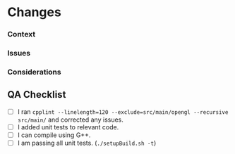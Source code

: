 # Changes

### Context
<!--- Give a brief description of your changes. -->

### Issues
<!--- List any relevant GitHub issues this PR is addressing here. -->

### Considerations
<!--- If any major decisions, breaking changes, or redesigns were made, describe them here. Give a brief summary describing how you came to this conclusion. -->

## QA Checklist

- [ ] I ran `cpplint --linelength=120 --exclude=src/main/opengl --recursive src/main/` and corrected any issues.
- [ ] I added unit tests to relevant code.
- [ ] I can compile using G++.
- [ ] I am passing all unit tests. (`./setupBuild.sh -t`)
